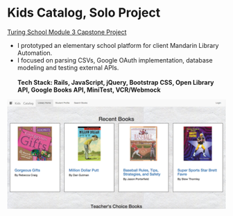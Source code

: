# Kids Catalog, Solo Project
[Turing School Module 3 Capstone Project](https://github.com/turingschool/lesson_plans/blob/master/ruby_03-professional_rails_applications/self_directed_project.md) <br>
* I prototyped an elementary school platform for client Mandarin Library Automation.
* I focused on parsing CSVs, Google OAuth implementation, database modeling and testing external APIs.<br><br>
**Tech Stack: Rails, JavaScript, jQuery, Bootstrap CSS, Open Library API, Google Books API, MiniTest, VCR/Webmock**

![Kids Catalog Screenshot](/public/screenshot.png)
